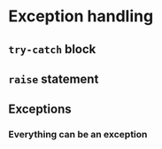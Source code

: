 # Exception handling

## `try-catch` block

## `raise` statement

## Exceptions

### Everything can be an exception



